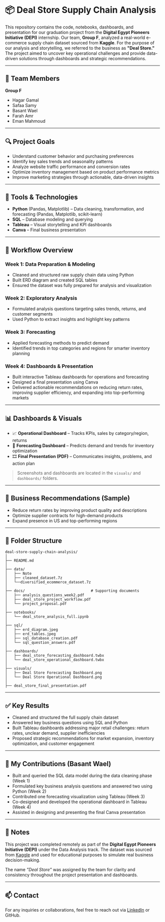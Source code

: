 # 📦 Deal Store Supply Chain Analysis
This repository contains the code, notebooks, dashboards, and presentation for our graduation project from the **Digital Egypt Pioneers Initiative (DEPI)** internship. Our team, **Group F**, analyzed a real-world e-commerce supply chain dataset sourced from **Kaggle**. For the purpose of our analysis and storytelling, we referred to the business as **"Deal Store."** The project aimed to uncover key operational challenges and provide data-driven solutions through dashboards and strategic recommendations.

---

## 👥 Team Members

**Group F**  
- Hagar Gamal
- Safaa Samy
- Basant Wael
- Farah Amr
- Eman Mahmoud   

---

## 🔍 Project Goals
- Understand customer behavior and purchasing preferences
- Identify key sales trends and seasonality patterns
- Analyze website traffic performance and conversion rates
- Optimize inventory management based on product performance metrics
- Improve marketing strategies through actionable, data-driven insights

---

## 🧰 Tools & Technologies
- **Python** (Pandas, Matplotlib) – Data cleaning, transformation, and forecasting (Pandas, Matplotlib, scikit-learn)  
- **SQL** – Database modeling and querying  
- **Tableau** – Visual storytelling and KPI dashboards  
- **Canva** – Final business presentation 

---

## 🧪 Workflow Overview
### Week 1: Data Preparation & Modeling  
- Cleaned and structured raw supply chain data using Python  
- Built ERD diagram and created SQL tables  
- Ensured the dataset was fully prepared for analysis and visualization  

### Week 2: Exploratory Analysis  
- Formulated analysis questions targeting sales trends, returns, and customer segments  
- Used Python to extract insights and highlight key patterns  

### Week 3: Forecasting  
- Applied forecasting methods to predict demand 
- Identified trends in top categories and regions for smarter inventory planning  

### Week 4: Dashboards & Presentation  
- Built interactive Tableau dashboards for operations and forecasting  
- Designed a final presentation using Canva  
- Delivered actionable recommendations on reducing return rates, improving supplier efficiency, and expanding into top-performing markets

---

## 📊 Dashboards & Visuals

- 📈 **Operational Dashboard** – Tracks KPIs, sales by category/region, returns  
- 🔮 **Forecasting Dashboard** – Predicts demand and trends for inventory optimization  
- 🎞️ **Final Presentation (PDF)** – Communicates insights, problems, and action plan

> Screenshots and dashboards are located in the `visuals/` and `dashboards/` folders.

---

## 🎯 Business Recommendations (Sample)
- Reduce return rates by improving product quality and descriptions
- Optimize supplier contracts for high-demand products
- Expand presence in US and top-performing regions

---

## 📁 Folder Structure

```
deal-store-supply-chain-analysis/
│
├── README.md
│
├── data/
│   ├── Note
│   ├── cleaned_dataset.7z
│   └──diversified_ecommerce_dataset.7z                 
│
├── docs/                              # Supporting documents
│   ├── analysis_questions_week2.pdf
│   ├── deal_store_project_workflow.pdf
│   └── project_proposal.pdf
│
├── notebooks/
│   └── deal_store_analysis_full.ipynb
│
├── sql/
│   ├── erd_diagram.jpeg
│   ├── erd_tables.jpeg
│   ├── sql_database_creation.pdf
│   └── sql_question_answers.pdf
│
├── dashboards/
│   ├── deal_store_forecasting_dashboard.twbx
│   └── deal_store_operational_dashboard.twbx
│
├── visuals/
│   ├── Deal Store Forecasting Dashboard.png  
│   └── Deal Store Operational Dashboard.png
│
├── deal_store_final_presentation.pdf 

```
---

## ✅ Key Results

- Cleaned and structured the full supply chain dataset  
- Answered key business questions using SQL and Python  
- Built Tableau dashboards addressing major retail challenges: return rates, unclear demand, supplier inefficiencies  
- Proposed strategic recommendations for market expansion, inventory optimization, and customer engagement

---

## 💼 My Contributions (Basant Wael)

- Built and queried the SQL data model during the data cleaning phase (Week 1)  
- Formulated key business analysis questions and answered two using Python (Week 2)  
- Contributed one forecasting visualization using Tableau (Week 3)  
- Co-designed and developed the operational dashboard in Tableau (Week 4)  
- Assisted in designing and presenting the final Canva presentation

---

## 📌 Notes

This project was completed remotely as part of the **Digital Egypt Pioneers Initiative (DEPI)** under the Data Analysis track. The dataset was sourced from [Kaggle](https://www.kaggle.com/datasets/malaiarasugraj/e-commerce-dataset) and used for educational purposes to simulate real business decision-making.

The name *"Deal Store"* was assigned by the team for clarity and consistency throughout the project presentation and dashboards.

---

## 📫 Contact

For any inquiries or collaborations, feel free to reach out via [LinkedIn](https://www.linkedin.com/in/basant-abdelwahab/) or GitHub.
